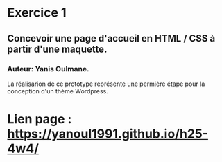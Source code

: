 # Exercice 1 

## Concevoir une page d'accueil en HTML / CSS à partir d'une maquette.

### Auteur: Yanis Oulmane.

La réalisarion de ce prototype représente une permière étape pour la conception d'un thème Wordpress.

# Lien page : https://yanoul1991.github.io/h25-4w4/